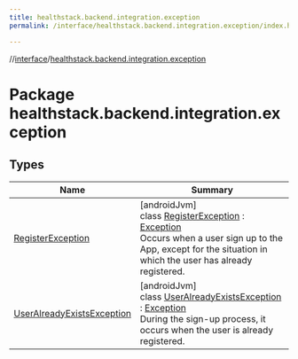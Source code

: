 ```yaml
---
title: healthstack.backend.integration.exception
permalink: /interface/healthstack.backend.integration.exception/index.html

---
```

//[interface](/bi_interface.html)/[healthstack.backend.integration.exception](index.html)



# Package healthstack.backend.integration.exception



## Types


| Name | Summary |
|---|---|
| [RegisterException](-register-exception/index.html) | [androidJvm]<br>class [RegisterException](-register-exception/index.html) : [Exception](https://developer.android.com/reference/kotlin/java/lang/Exception.html)<br>Occurs when a user sign up to the App, except for the situation in which the user has already registered. |
| [UserAlreadyExistsException](-user-already-exists-exception/index.html) | [androidJvm]<br>class [UserAlreadyExistsException](-user-already-exists-exception/index.html) : [Exception](https://developer.android.com/reference/kotlin/java/lang/Exception.html)<br>During the sign-up process, it occurs when the user is already registered. |

